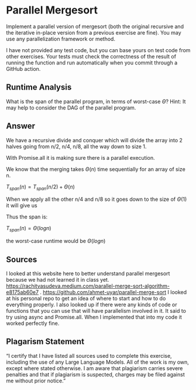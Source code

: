 # Parallel Mergesort

Implement a parallel version of mergesort (both the original recursive and the
iterative in-place version from a previous exercise are fine). You may use any
parallelization framework or method.

I have not provided any test code, but you can base yours on test code from
other exercises. Your tests must check the correctness of the result of running
the function and run automatically when you commit through a GitHub action.

## Runtime Analysis

What is the span of the parallel program, in terms of worst-case $\Theta$? Hint:
It may help to consider the DAG of the parallel program.


## Answer
We have a recursive divide and conquer which will divide the array into 2 halves going from n/2, n/4, n/8, all the way down to size 1.

With Promise.all it is making sure there is a parallel execution. 

We know that the merging takes $\Theta(n)$ time sequentially for an array of size n. 

$T_{span}(n) = T_{span}(n/2) + \Theta(n)$

When we apply all the other n/4 and n/8 so it goes down to the size of $\Theta(1)$ it will give us 

Thus the span is: 

$T_{span}(n) = \Theta(log n)$

the worst-case runtime would be $\Theta(log n)$ 

## Sources 
I looked at this website here to better understand parallel mergesort because we had not learned it in class yet. https://rachitvasudeva.medium.com/parallel-merge-sort-algorithm-e8175ab60e7 . https://github.com/ahmet-uyar/parallel-merge-sort I looked at his personal repo to get an idea of where to start and how to do everything properly. I also looked up if there were any kinds of code or functions that you can use that will have parallelism involved in it. It said to try using async and Promise.all. When I implemented that into my code it worked perfectly fine. 

## Plagarism Statement
“I certify that I have listed all sources used to complete this exercise, including the use of any Large Language Models. All of the work is my own, except where stated otherwise. I am aware that plagiarism carries severe penalties and that if plagiarism is suspected, charges may be filed against me without prior notice.”
